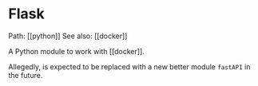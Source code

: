 # Flask

Path: [[python]]
See also: [[docker]]

A Python module to work with [[docker]].

Allegedly, is expected to be replaced with a new better module `fastAPI` in the future.